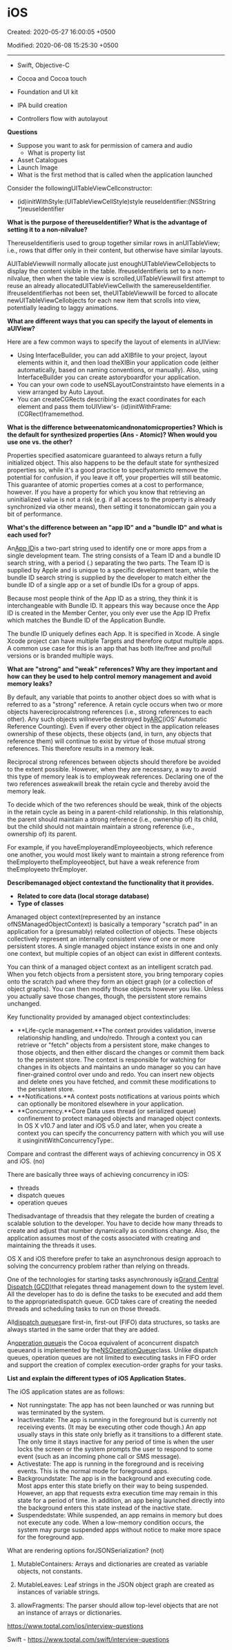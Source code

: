 # iOS

Created: 2020-05-27 16:00:05 +0500

Modified: 2020-06-08 15:25:30 +0500

---
-   Swift, Objective-C
-   Cocoa and Cocoa touch
-   Foundation and UI kit


-   IPA build creation
-   Controllers flow with autolayout



**Questions**
-   Suppose you want to ask for permission of camera and audio
    -   What is property list
-   Asset Catalogues
-   Launch Image
-   What is the first method that is called when the application launched



Consider the followingUITableViewCellconstructor:

- (id)initWithStyle:(UITableViewCellStyle)style reuseIdentifier:(NSString *)reuseIdentifier

**What is the purpose of thereuseIdentifier? What is the advantage of setting it to a non-nilvalue?**

ThereuseIdentifieris used to group together similar rows in anUITableView; i.e., rows that differ only in their content, but otherwise have similar layouts.



AUITableViewwill normally allocate just enoughUITableViewCellobjects to display the content visible in the table. IfreuseIdentifieris set to a non-nilvalue, then when the table view is scrolled,UITableViewwill first attempt to reuse an already allocatedUITableViewCellwith the samereuseIdentifier. IfreuseIdentifierhas not been set, theUITableViewwill be forced to allocate newUITableViewCellobjects for each new item that scrolls into view, potentially leading to laggy animations.



**What are different ways that you can specify the layout of elements in aUIView?**

Here are a few common ways to specify the layout of elements in aUIView:
-   Using InterfaceBuilder, you can add aXIBfile to your project, layout elements within it, and then load theXIBin your application code (either automatically, based on naming conventions, or manually). Also, using InterfaceBuilder you can create astoryboardfor your application.
-   You can your own code to useNSLayoutConstraintsto have elements in a view arranged by Auto Layout.
-   You can createCGRects describing the exact coordinates for each element and pass them toUIView's- (id)initWithFrame:(CGRect)framemethod.



**What is the difference betweenatomicandnonatomicproperties? Which is the default for synthesized properties (Ans - Atomic)? When would you use one vs. the other?**

Properties specified asatomicare guaranteed to always return a fully initialized object. This also happens to be the default state for synthesized properties so, while it's a good practice to specifyatomicto remove the potential for confusion, if you leave it off, your properties will still beatomic. This guarantee of atomic properties comes at a cost to performance, however. If you have a property for which you know that retrieving an uninitialized value is not a risk (e.g. if all access to the property is already synchronized via other means), then setting it tononatomiccan gain you a bit of performance.



**What's the difference between an "app ID" and a "bundle ID" and what is each used for?**

An[App ID](https://developer.apple.com/library/mac/documentation/General/Conceptual/DevPedia-CocoaCore/AppID.html)is a two-part string used to identify one or more apps from a single development team. The string consists of a Team ID and a bundle ID search string, with a period (.) separating the two parts. The Team ID is supplied by Apple and is unique to a specific development team, while the bundle ID search string is supplied by the developer to match either the bundle ID of a single app or a set of bundle IDs for a group of apps.

Because most people think of the App ID as a string, they think it is interchangeable with Bundle ID. It appears this way because once the App ID is created in the Member Center, you only ever use the App ID Prefix which matches the Bundle ID of the Application Bundle.

The bundle ID uniquely defines each App. It is specified in Xcode. A single Xcode project can have multiple Targets and therefore output multiple apps. A common use case for this is an app that has both lite/free and pro/full versions or is branded multiple ways.



**What are "strong" and "weak" references? Why are they important and how can they be used to help control memory management and avoid memory leaks?**

By default, any variable that points to another object does so with what is referred to as a "strong" reference. A retain cycle occurs when two or more objects havereciprocalstrong references (i.e., strong references to each other). Any such objects willneverbe destroyed by[ARC](https://developer.apple.com/library/ios/documentation/Swift/Conceptual/Swift_Programming_Language/AutomaticReferenceCounting.html)(iOS' Automatic Reference Counting). Even if every other object in the application releases ownership of these objects, these objects (and, in turn, any objects that reference them) will continue to exist by virtue of those mutual strong references. This therefore results in a memory leak.



Reciprocal strong references between objects should therefore be avoided to the extent possible. However, when they are necessary, a way to avoid this type of memory leak is to employweak references. Declaring one of the two references asweakwill break the retain cycle and thereby avoid the memory leak.



To decide which of the two references should be weak, think of the objects in the retain cycle as being in a parent-child relationship. In this relationship, the parent should maintain a strong reference (i.e., ownership of) its child, but the child should not maintain maintain a strong reference (i.e., ownership of) its parent.

For example, if you haveEmployerandEmployeeobjects, which reference one another, you would most likely want to maintain a strong reference from theEmployerto theEmployeeobject, but have a weak reference from theEmployeeto thrEmployer.



**Describemanaged object contextand the functionality that it provides.**
-   **Related to core data (local storage database)**
-   **Type of classes**

Amanaged object context(represented by an instance ofNSManagedObjectContext) is basically a temporary "scratch pad" in an application for a (presumably) related collection of objects. These objects collectively represent an internally consistent view of one or more persistent stores. A single managed object instance exists in one and only one context, but multiple copies of an object can exist in different contexts.



You can think of a managed object context as an intelligent scratch pad. When you fetch objects from a persistent store, you bring temporary copies onto the scratch pad where they form an object graph (or a collection of object graphs). You can then modify those objects however you like. Unless you actually save those changes, though, the persistent store remains unchanged.



Key functionality provided by amanaged object contextincludes:
-   **Life-cycle management.**The context provides validation, inverse relationship handling, and undo/redo. Through a context you can retrieve or "fetch" objects from a persistent store, make changes to those objects, and then either discard the changes or commit them back to the persistent store. The context is responsible for watching for changes in its objects and maintains an undo manager so you can have finer-grained control over undo and redo. You can insert new objects and delete ones you have fetched, and commit these modifications to the persistent store.
-   **Notifications.**A context posts notifications at various points which can optionally be monitored elsewhere in your application.
-   **Concurrency.**Core Data uses thread (or serialized queue) confinement to protect managed objects and managed object contexts. In OS X v10.7 and later and iOS v5.0 and later, when you create a context you can specify the concurrency pattern with which you will use it usinginitWithConcurrencyType:.



Compare and contrast the different ways of achieving concurrency in OS X and iOS. (no)

There are basically three ways of achieving concurrency in iOS:
-   threads
-   dispatch queues
-   operation queues

Thedisadvantage of threadsis that they relegate the burden of creating a scalable solution to the developer. You have to decide how many threads to create and adjust that number dynamically as conditions change. Also, the application assumes most of the costs associated with creating and maintaining the threads it uses.

OS X and iOS therefore prefer to take an asynchronous design approach to solving the concurrency problem rather than relying on threads.

One of the technologies for starting tasks asynchronously is[Grand Central Dispatch (GCD)](https://developer.apple.com/library/prerelease/mac/documentation/Performance/Reference/GCD_libdispatch_Ref/index.html)that relegates thread management down to the system level. All the developer has to do is define the tasks to be executed and add them to the appropriatedispatch queue. GCD takes care of creating the needed threads and scheduling tasks to run on those threads.

All[dispatch queues](https://developer.apple.com/library/ios/documentation/General/Conceptual/ConcurrencyProgrammingGuide/OperationQueues/OperationQueues.html)are first-in, first-out (FIFO) data structures, so tasks are always started in the same order that they are added.

An[operation queue](https://developer.apple.com/library/ios/documentation/General/Conceptual/ConcurrencyProgrammingGuide/ConcurrencyandApplicationDesign/ConcurrencyandApplicationDesign.html#//apple_ref/doc/uid/TP40008091-CH100-SW9)is the Cocoa equivalent of aconcurrent dispatch queueand is implemented by the[NSOperationQueue](https://developer.apple.com/library/ios/documentation/Cocoa/Reference/NSOperation_class/index.html)class. Unlike dispatch queues, operation queues are not limited to executing tasks in FIFO order and support the creation of complex execution-order graphs for your tasks.



**List and explain the different types of iOS Application States.**

The iOS application states are as follows:
-   Not runningstate: The app has not been launched or was running but was terminated by the system.
-   Inactivestate: The app is running in the foreground but is currently not receiving events. (It may be executing other code though.) An app usually stays in this state only briefly as it transitions to a different state. The only time it stays inactive for any period of time is when the user locks the screen or the system prompts the user to respond to some event (such as an incoming phone call or SMS message).
-   Activestate: The app is running in the foreground and is receiving events. This is the normal mode for foreground apps.
-   Backgroundstate: The app is in the background and executing code. Most apps enter this state briefly on their way to being suspended. However, an app that requests extra execution time may remain in this state for a period of time. In addition, an app being launched directly into the background enters this state instead of the inactive state.
-   Suspendedstate: While suspended, an app remains in memory but does not execute any code. When a low-memory condition occurs, the system may purge suspended apps without notice to make more space for the foreground app.



What are rendering options forJSONSerialization? (not)

1.  MutableContainers: Arrays and dictionaries are created as variable objects, not constants.

2.  MutableLeaves: Leaf strings in the JSON object graph are created as instances of variable strings.

3.  allowFragments: The parser should allow top-level objects that are not an instance of arrays or dictionaries.



<https://www.toptal.com/ios/interview-questions>



Swift - <https://www.toptal.com/swift/interview-questions>
